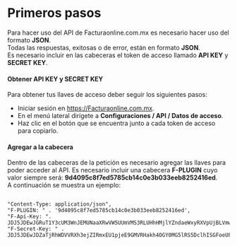 # Primeros pasos

Para hacer uso del API de Facturaonline.com.mx es necesario hacer uso del formato **JSON**.  
Todas las respuestas, exitosas o de error, están en formato **JSON**.  
Es necesario incluir en las cabeceras el token de acceso llamado **API KEY** y **SECRET KEY**.  


#### Obtener API KEY y SECRET KEY

Para obtener tus llaves de acceso deber seguir los siguientes pasos:
* Iniciar sesión en https://Facturaonline.com.mx.
* En el menú lateral dirígete a **Configuraciones / API / Datos de acceso**.
* Haz clic en el botón que se encuentra junto a cada token de acceso para copiarlo.


#### Agregar a la cabecera

Dentro de las cabeceras de la petición es necesario agregar las llaves para poder acceder al API.
Es necesario incluir una cabecera  **F-PLUGIN** cuyo valor siempre será: **9d4095c8f7ed5785cb14c0e3b033eeb8252416ed**.  
A continuación se muestra un ejemplo:  

```

"Content-Type: application/json",
"F-PLUGIN: " . '9d4095c8f7ed5785cb14c0e3b033eeb8252416ed',
"F-Api-Key: ". JDJ5JDEwJGRuT1Y3cUM3WnJEMUNaaXRwVW5UUmVMS3RLUHhHMjlYZndaeWxyRXVpUjBLVmwxOHBPWFXX,
"F-Secret-Key: " . JDJ5JDEwJDZaTjRhWDVVRXh3ejZIRmxEU1pjeE9GMVRHakh4OGY0MG5lRS5DclhISGFoeUFmaThxaUXX

```

